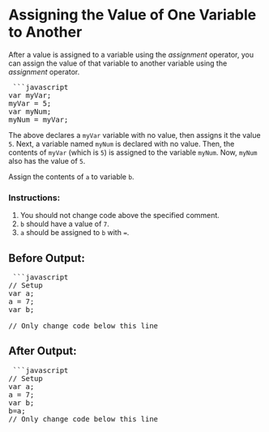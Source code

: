 # Assigning the Value of One Variable to Another

After a value is assigned to a variable using the *assignment* operator, you can assign the value of that variable to another variable using the *assignment* operator.

<pre> ```javascript
var myVar;
myVar = 5;
var myNum;
myNum = myVar;</pre>

The above declares a `myVar` variable with no value, then assigns it the value `5`. Next, a variable named `myNum` is declared with no value. Then, the contents of `myVar` (which is `5`) is assigned to the variable `myNum`. Now, `myNum` also has the value of `5`.

Assign the contents of `a` to variable `b`.

### Instructions:

1. You should not change code above the specified comment.
2. `b` should have a value of `7`.
3. `a` should be assigned to `b` with `=`.

## Before Output:

<pre> ```javascript
// Setup
var a;
a = 7;
var b;

// Only change code below this line</pre>

## After Output:

<pre> ```javascript
// Setup
var a;
a = 7;
var b;
b=a;
// Only change code below this line
</pre>
